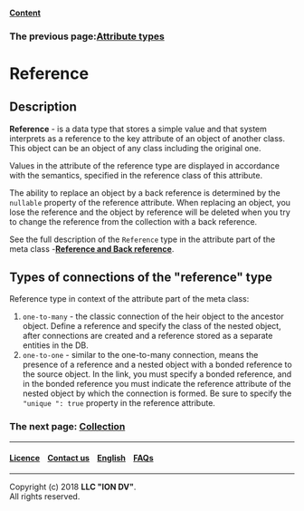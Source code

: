 #### [Content](/docs/en/index.md)

### The previous page:[Attribute types](/docs/en/2_system_description/metadata_structure/meta_class/property_types.md)

# Reference

## Description

**Reference** - is a data type that stores a simple value and that system interprets as a reference to the key attribute of an object of another class. This object can be an object of any class including the original one.

Values in the attribute of the reference type are displayed in accordance with the semantics, specified in the reference class of this attribute.

The ability to replace an object by a back reference is determined by the `nullable` property of the reference attribute. When replacing an object, you lose the reference and the object by reference will be deleted when you try to change the reference from the collection with a back reference.

See the full description of the `Reference` type in the attribute part of the meta class -[**Reference and Back reference**](/docs/en/2_system_description/metadata_structure/meta_class/atr_ref_backref.md).

## Types of connections of the "reference" type

Reference type in context of the attribute part of the meta class:

1. `one-to-many` - the classic connection of the heir object to the ancestor object. Define a reference and specify the class of the nested object, after connections are created and a reference stored as a separate entities in the DB.
2. `one-to-one` - similar to the one-to-many connection, means the presence of a reference and a nested object with a bonded reference to the source object. In the link, you must specify a bonded reference, and in the bonded reference you must indicate the reference attribute of the nested object by which the connection is formed. Be sure to specify the `"unique ": true` property in the reference attribute. 



### The next page: [Collection](/docs/en/2_system_description/metadata_structure/meta_class/type_collection14.md)
--------------------------------------------------------------------------  


 #### [Licence](/LICENSE) &ensp;  [Contact us](https://iondv.com) &ensp;  [English](/docs/en/2_system_description/metadata_structure/meta_class/type_reference13.md)   &ensp; [FAQs](/faqs.md)   <div><img src="https://mc.iondv.com/watch/local/docs/framework" style="position:absolute; left:-9999px;" height=1 width=1 alt="iondv metrics"></div>       



--------------------------------------------------------------------------  

Copyright (c) 2018 **LLC "ION DV"**.  
All rights reserved. 